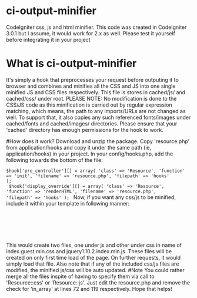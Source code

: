 # ci-output-minifier
CodeIgniter css, js and html minifier. This code was created in CodeIgniter 3.0.1 but I assume, it would work for 2.x as well. Please test it yourself before integrating it in your project
# What is ci-output-minifier
It's simply a hook that preprocesses your request before outputing it to browser and combines and minifies all the CSS and JS into one single minified JS and CSS files respectively. This file is stores in cached/js/ and cached/css/ under root. PLEASE NOTE: No modification is done to the CSS/JS code as this minification is carried out by regular expression matching, which means, the path to any imports/URLs are not changed as well. To support that, it also copies any such referenced fonts/images under cached/fonts and cached/images/ directories.
Please ensure that your 'cached' directory has enough permissions for the hook to work.

#How does it work?
Download and unzip the package. Copy 'resource.php' from application/hooks and copy it under the same path (ie, application/hooks) in your project.
In your config/hooks.php, add the following towards the bottom of the file:<br>
<code>
$hook['pre_controller'][] = array(
    'class'     => 'Resource',
    'function'  => 'init',
    'filename'  => 'resource.php',
    'filepath'  => 'hooks'
);<br>
$hook['display_override'][] = array(
    'class'     => 'Resource',
    'function'  => 'renderHTML',
    'filename'  => 'resource.php',
    'filepath'  => 'hooks'
);
</code>
Now, if you want any css/js to be minified, include it within your template in following manner:

<link rel="text/stylesheet" href="<?php echo Resource::css('assets/css/index.css')?>" /><br>
<link rel="text/stylesheet" href="<?php echo Resource::css('assets/css/guest.css')?>" /><br>
<script rel="text/javascript" href="<?php echo Resource::js('assets/js/jquery1.10.2.min.js')?>"></script><br>
<script rel="text/javascript" href="<?php echo Resource::js('assets/js/index.js')?>"></script><br>

This would create two files, one under js and other under css in name of index.guest.min.css and jquery1.10.2.index.min.js. These files will be created on only first time load of the page. On further requests, it would simply load that file.
Also note that if any of the included css/js files are modified, the minified js/css will be auto updated.
#Note
You could rather merge all the files inspite of having to specify them via call to 'Resource::css' or 'Resource::js'. Just edit the resource.php and remove the check for 'in_array' at lines 72 and 119 respectively.
Hope that helps!
